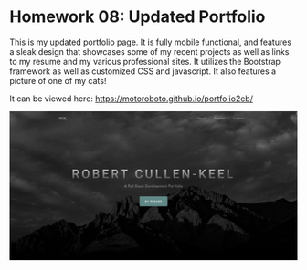# Homework 08: Updated Portfolio

This is my updated portfolio page. It is fully mobile functional, and features a sleak design that showcases some of my recent projects as well as links to my resume and my various professional sites. It utilizes the Bootstrap framework as well as customized CSS and javascript. It also features a picture of one of my cats!


It can be viewed here:
https://motoroboto.github.io/portfolio2eb/

<img src="https://github.com/motoroboto/portfolio2eb/blob/main/assets/screenshot.png">